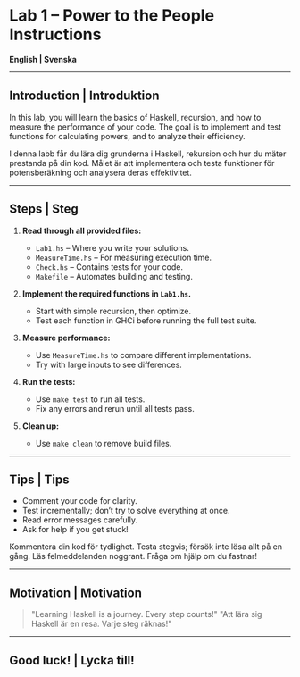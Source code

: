 # Lab 1 – Power to the People Instructions

**English | Svenska**

---

## Introduction | Introduktion

In this lab, you will learn the basics of Haskell, recursion, and how to measure the performance of your code. The goal is to implement and test functions for calculating powers, and to analyze their efficiency.

I denna labb får du lära dig grunderna i Haskell, rekursion och hur du mäter prestanda på din kod. Målet är att implementera och testa funktioner för potensberäkning och analysera deras effektivitet.

---

## Steps | Steg

1. **Read through all provided files:**
   - `Lab1.hs` – Where you write your solutions.
   - `MeasureTime.hs` – For measuring execution time.
   - `Check.hs` – Contains tests for your code.
   - `Makefile` – Automates building and testing.

2. **Implement the required functions in `Lab1.hs`.**
   - Start with simple recursion, then optimize.
   - Test each function in GHCi before running the full test suite.

3. **Measure performance:**
   - Use `MeasureTime.hs` to compare different implementations.
   - Try with large inputs to see differences.

4. **Run the tests:**
   - Use `make test` to run all tests.
   - Fix any errors and rerun until all tests pass.

5. **Clean up:**
   - Use `make clean` to remove build files.

---

## Tips | Tips

- Comment your code for clarity.
- Test incrementally; don’t try to solve everything at once.
- Read error messages carefully.
- Ask for help if you get stuck!

Kommentera din kod för tydlighet.
Testa stegvis; försök inte lösa allt på en gång.
Läs felmeddelanden noggrant.
Fråga om hjälp om du fastnar!

---

## Motivation | Motivation

> "Learning Haskell is a journey. Every step counts!"
> "Att lära sig Haskell är en resa. Varje steg räknas!"

---

## Good luck! | Lycka till!